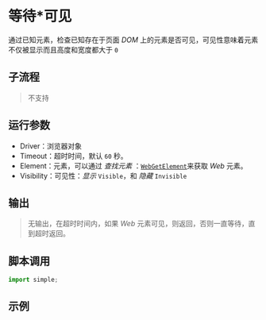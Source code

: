 # 等待*可见
通过已知元素，检查已知存在于页面 *DOM* 上的元素是否可见，可见性意味着元素不仅被显示而且高度和宽度都大于 `0`

## 子流程
> 不支持


## 运行参数
* Driver：浏览器对象
* Timeout：超时时间，默认 `60` 秒。
* Element：元素，可以通过 *查找元素* ：[`WebGetElement`](./WebGetElement.md)来获取 *Web* 元素。
* Visibility：可见性：*显示* `Visible`，和 *隐藏* `Invisible`


## 输出

> 无输出，在超时时间内，如果 *Web* 元素可见，则返回，否则一直等待，直到超时返回。


## 脚本调用

```python
import simple;

```

## 示例